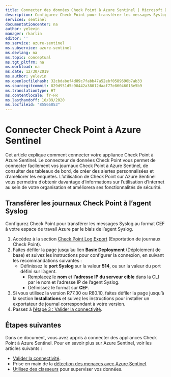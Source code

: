 ```yaml
---
title: Connecter des données Check Point à Azure Sentinel | Microsoft Docs
description: Configurez Check Point pour transférer les messages Syslog au format CEF à votre espace de travail Azure Sentinel par le biais de l’agent Syslog.
services: sentinel
documentationcenter: na
author: yelevin
manager: rkarlin
editor: ''
ms.service: azure-sentinel
ms.subservice: azure-sentinel
ms.devlang: na
ms.topic: conceptual
ms.tgt_pltfrm: na
ms.workload: na
ms.date: 12/30/2019
ms.author: yelevin
ms.openlocfilehash: 32cbdabef4d89c7fabb47a52ebf0589690b7ab33
ms.sourcegitcommit: 829d951d5c90442a38012daaf77e86046018e5b9
ms.translationtype: HT
ms.contentlocale: fr-FR
ms.lasthandoff: 10/09/2020
ms.locfileid: "85566053"
---
```

# <a name="connect-check-point-to-azure-sentinel"></a>Connecter Check Point à Azure Sentinel



Cet article explique comment connecter votre appliance Check Point à Azure Sentinel. Le connecteur de données Check Point vous permet de connecter facilement vos journaux Check Point à Azure Sentinel, de consulter des tableaux de bord, de créer des alertes personnalisées et d’améliorer les enquêtes. L’utilisation de Check Point sur Azure Sentinel vous permettra d’obtenir davantage d’informations sur l’utilisation d’Internet au sein de votre organisation et améliorera ses fonctionnalités de sécurité. 

## <a name="forward-check-point-logs-to-the-syslog-agent"></a>Transférer les journaux Check Point à l’agent Syslog

Configurez Check Point pour transférer les messages Syslog au format CEF à votre espace de travail Azure par le biais de l’agent Syslog.

1. Accédez à la section [Check Point Log Export](https://aka.ms/asi-syslog-checkpoint-forwarding) (Exportation de journaux Check Point).
1. Faites défiler la page jusqu’au lien **Basic Deployment** (Déploiement de base) et suivez les instructions pour configurer la connexion, en suivant les recommandations suivantes :
   - Définissez le **port Syslog** sur la valeur **514**, ou sur la valeur du port défini sur l’agent.
     - Remplacez le **nom** et **l’adresse IP du serveur cible** dans la CLI par le nom et l’adresse IP de l’agent Syslog.
     - Définissez le format sur **CEF**.
1. Si vous utilisez la version R77.30 ou R80.10, faites défiler la page jusqu’à la section **Installations** et suivez les instructions pour installer un exportateur de journal correspondant à votre version.
1. Passez à [l’étape 3 : Valider la connectivité](connect-cef-verify.md).
 

## <a name="next-steps"></a>Étapes suivantes
Dans ce document, vous avez appris à connecter des appliances Check Point à Azure Sentinel. Pour en savoir plus sur Azure Sentinel, voir les articles suivants :
- [Valider la connectivité](connect-cef-verify.md).
- Prise en main de la [détection des menaces avec Azure Sentinel](tutorial-detect-threats-built-in.md).
- [Utilisez des classeurs](tutorial-monitor-your-data.md) pour superviser vos données.


